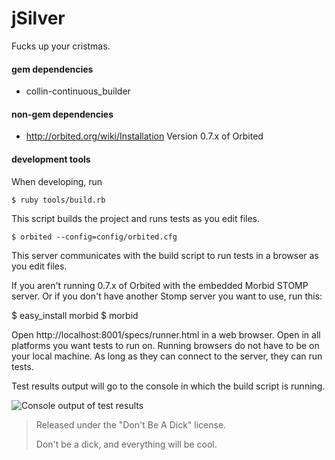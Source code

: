 jSilver
======================
Fucks up your cristmas.

#### gem dependencies
 * collin-continuous_builder
 
#### non-gem dependencies
 * http://orbited.org/wiki/Installation Version 0.7.x of Orbited
 
#### development tools
When developing, run

`$ ruby tools/build.rb`

This script builds the project and runs tests as you edit files.

`$ orbited --config=config/orbited.cfg`

This server communicates with the build script to run tests in a browser as you edit files.

If you aren't running 0.7.x of Orbited with the embedded Morbid STOMP server. Or if you don't have another Stomp server you want to use, run this:

   $ easy_install morbid
   $ morbid
   
Open http://localhost:8001/specs/runner.html in a web browser. Open in all platforms you want tests to run on.
Running browsers do not have to be on your local machine. As long as they can connect to the server, they can run tests.

Test results output will go to the console in which the build script is running.

![Console output of test results](http://img410.imageshack.us/img410/9114/screenshotwt7.png "Build Console")

> Released under the "Don't Be A Dick" license.
>
> Don't be a dick, and everything will be cool.
